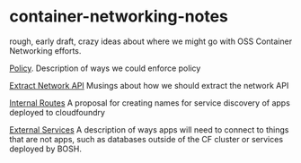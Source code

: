 # container-networking-notes

rough, early draft, crazy ideas about where we might go with OSS Container Networking efforts.

[Policy](https://github.com/cloudfoundry-incubator/container-networking-notes/blob/master/policy.md).
Description of ways we could enforce policy

[Extract Network API](https://github.com/cloudfoundry-incubator/container-networking-notes/blob/master/extract-network-api.md)
Musings about how we should extract the network API

[Internal Routes](https://github.com/cloudfoundry-incubator/container-networking-notes/blob/master/internal-routes.md)
A proposal for creating names for service discovery of apps deployed to cloudfoundry

[External Services](https://github.com/cloudfoundry-incubator/container-networking-notes/blob/master/external-services.md)
A description of ways apps will need to connect to things that are not apps, such as databases outside of the CF cluster or services deployed by BOSH.
